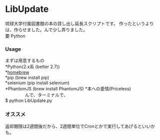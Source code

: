 LibUpdate
=========

琉球大学付属図書館の本の貸し出し延長スクリプトです。 
作ったというよりは、作らせました。んで少し弄りました。  
要 Python  

### Usage  
まずは用意するもの  
*Python(2.x系 (better 2.7))  
*[homebrew](http://brew.sh/)  
*pip (brew install pip)  
*selenium (pip install selenium)  
*PhantomJS (brew install PhantomJS) 
*本への愛情(Priceless)  
　　
　　
んで、ターミナルで、  
$ python LibUpdate.py  
  
### オススメ  
返却期限は2週間後だから、2週間単位でCronとかで実行してあげるといいかも。  

